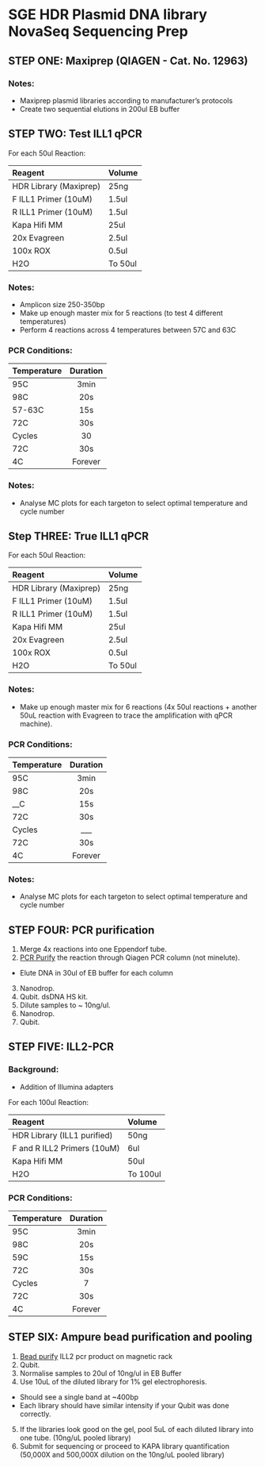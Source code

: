 # SGE HDR Plasmid DNA library NovaSeq Sequencing Prep

## STEP ONE: Maxiprep (QIAGEN - Cat. No. 12963)

### Notes:
* Maxiprep plasmid libraries according to manufacturer’s protocols
* Create two sequential elutions in 200ul EB buffer

## STEP TWO: Test ILL1 qPCR

For each 50ul Reaction:

| Reagent | Volume |
| :--- | :--- |
|HDR Library (Maxiprep)|	25ng|
|F ILL1 Primer (10uM)|	1.5ul|
|R ILL1 Primer (10uM)|	1.5ul|
|Kapa Hifi MM	|25ul|
|20x Evagreen |	2.5ul|
|100x ROX|	0.5ul|
|H2O| 	To 50ul |

### Notes: 
* Amplicon size 250-350bp
* Make up enough master mix for 5 reactions (to test 4 different temperatures)
* Perform 4 reactions across 4 temperatures between 57C and 63C


### PCR Conditions: 

| Temperature       | Duration           |
| ------------- |:-------------:|
|95C	|3min|
|98C	|20s|
|57-63C	|15s|
|72C |	30s|
|Cycles |	30|
|72C |30s|
|4C	|Forever| 

### Notes: 
* Analyse MC plots for each targeton to select optimal temperature and cycle number 

## Step THREE: True ILL1 qPCR
 	
For each 50ul Reaction:

| Reagent | Volume |
| :--- | :--- |
|HDR Library (Maxiprep)|	25ng|
|F ILL1 Primer (10uM)|	1.5ul|
|R ILL1 Primer (10uM)|	1.5ul|
|Kapa Hifi MM	|25ul|
|20x Evagreen |	2.5ul|
|100x ROX|	0.5ul|
|H2O| 	To 50ul |

### Notes: 
* Make up enough master mix for 6 reactions (4x 50ul reactions + another 50uL reaction with Evagreen to trace the amplification with qPCR machine).


### PCR Conditions:

| Temperature       | Duration           |
| ------------- |:-------------:|
|95C|	3min|
|98C	|20s|
|__C	|15s|
|72C |	30s|
|Cycles |	___|
|72C |	30s|
|4C|	Forever |

### Notes: 
* Analyse MC plots for each targeton to select optimal temperature and cycle number 


## STEP FOUR: PCR purification 

1. Merge 4x reactions into one Eppendorf tube.
2. [PCR Purify](https://github.com/vb9Sanger/5-UTR-SGE/blob/main/WetLab_Protocols/PCR_purification.md) the reaction through Qiagen PCR column (not minelute).
  * Elute DNA in 30ul of EB buffer for each column
3. Nanodrop.
4. Qubit. dsDNA HS kit.
5. Dilute samples to ~ 10ng/ul.
6. Nanodrop.
7. Qubit. 


## STEP FIVE: ILL2-PCR

### Background:
* Addition of Illumina adapters

For each 100ul Reaction:

| Reagent | Volume |
| :--- | :--- |
|HDR Library (ILL1 purified)|	50ng|
|F and R ILL2 Primers (10uM)|	6ul |
|Kapa Hifi MM	|50ul|
|H2O| 	To 100ul | 


### PCR Conditions:

| Temperature       | Duration           |
| ------------- |:-------------:|
|95C	|3min|
|98C	|20s|
|59C	|15s|
|72C |	30s|
|Cycles |	7|
|72C| 	30s|
|4C	|Forever |


## STEP SIX: Ampure bead purification and pooling
1. [Bead purify](https://github.com/vb9Sanger/5-UTR-SGE/blob/main/WetLab_Protocols/bead_purification.md) ILL2 pcr product on magnetic rack
2. Qubit.
3. Normalise samples to 20ul of 10ng/ul in EB Buffer
4. Use 10uL of the diluted library for 1% gel electrophoresis. 
  * Should see a single band at ~400bp
  * Each library should have similar intensity if your Qubit was done correctly.
5.	If the libraries look good on the gel, pool 5uL of each diluted library into one tube. (10ng/uL pooled library)
6.	Submit for sequencing or proceed to KAPA library quantification (50,000X and 500,000X dilution on the 10ng/uL pooled library)
